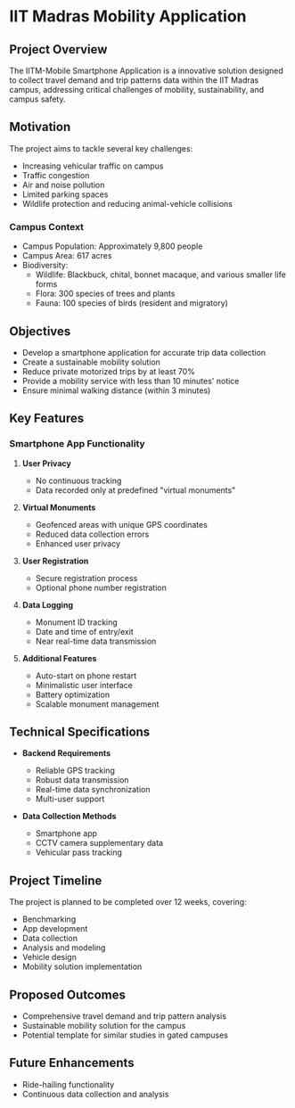 # IIT Madras Mobility Application

## Project Overview

The IITM-Mobile Smartphone Application is a innovative solution designed to collect travel demand and trip patterns data within the IIT Madras campus, addressing critical challenges of mobility, sustainability, and campus safety.

## Motivation

The project aims to tackle several key challenges:
- Increasing vehicular traffic on campus
- Traffic congestion
- Air and noise pollution
- Limited parking spaces
- Wildlife protection and reducing animal-vehicle collisions

### Campus Context
- Campus Population: Approximately 9,800 people
- Campus Area: 617 acres
- Biodiversity:
  - Wildlife: Blackbuck, chital, bonnet macaque, and various smaller life forms
  - Flora: 300 species of trees and plants
  - Fauna: 100 species of birds (resident and migratory)

## Objectives

- Develop a smartphone application for accurate trip data collection
- Create a sustainable mobility solution
- Reduce private motorized trips by at least 70%
- Provide a mobility service with less than 10 minutes' notice
- Ensure minimal walking distance (within 3 minutes)

## Key Features

### Smartphone App Functionality

1. **User Privacy**
   - No continuous tracking
   - Data recorded only at predefined "virtual monuments"

2. **Virtual Monuments**
   - Geofenced areas with unique GPS coordinates
   - Reduced data collection errors
   - Enhanced user privacy

3. **User Registration**
   - Secure registration process
   - Optional phone number registration

4. **Data Logging**
   - Monument ID tracking
   - Date and time of entry/exit
   - Near real-time data transmission

5. **Additional Features**
   - Auto-start on phone restart
   - Minimalistic user interface
   - Battery optimization
   - Scalable monument management

## Technical Specifications

- **Backend Requirements**
  - Reliable GPS tracking
  - Robust data transmission
  - Real-time data synchronization
  - Multi-user support

- **Data Collection Methods**
  - Smartphone app
  - CCTV camera supplementary data
  - Vehicular pass tracking

## Project Timeline

The project is planned to be completed over 12 weeks, covering:
- Benchmarking
- App development
- Data collection
- Analysis and modeling
- Vehicle design
- Mobility solution implementation

## Proposed Outcomes

- Comprehensive travel demand and trip pattern analysis
- Sustainable mobility solution for the campus
- Potential template for similar studies in gated campuses

## Future Enhancements

- Ride-hailing functionality
- Continuous data collection and analysis